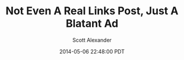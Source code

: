 ---
layout: podcast
title: "Not Even A Real Links Post, Just A Blatant Ad"
author: Scott Alexander
description: https://slatestarcodex.com/2014/05/06/not-even-a-real-links-post-just-a-blatant-ad/
date: 2014-05-06 22:48:00 PDT
length: 299649
duration: 75
guid: not-even-a-real-links-post-just-a-blatant-ad
---